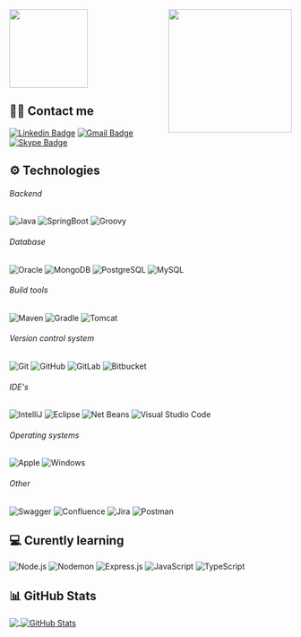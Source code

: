 <img align="right" src="https://media.giphy.com/media/rqd9R3yaDy16a8kDC1/giphy.gif" width="220">

<img align="center" src="https://media.giphy.com/media/kDkUNHvbB6vjqeWSyp/giphy.gif" width="140">

## 👩‍💻 Contact me

[![Linkedin Badge](https://img.shields.io/badge/-kvidakovic-blue?style=flat&logo=Linkedin&logoColor=white&link=https://www.linkedin.com/in/kvidakovic/)](https://www.linkedin.com/in/kvidakovic/)
[![Gmail Badge](https://img.shields.io/badge/-kristina.vidakovic403@gmail.com-c14438?style=flat&logo=Gmail&logoColor=white&link=mailto:kristina.vidakovic403@gmail.com)](mailto:kristina.vidakovic403@gmail.com)
[![Skype Badge](https://img.shields.io/badge/-KristinaVidakovic-blue?style=flat&logo=Skype&logoColor=white&link=https://join.skype.com/invite/zUBuHuBckL25)](https://join.skype.com/invite/zUBuHuBckL25)
  
## ⚙️  Technologies

###### Backend

![Java](https://img.shields.io/badge/Java-000000?style=flat&logo=openjdk&logoColor=fc2c03)
![SpringBoot](https://img.shields.io/badge/-SpringBoot-000000?style=flat&logo=springboot)
![Groovy](https://img.shields.io/badge/-Groovy-000000?style=flat&logo=apachegroovy)

###### Database

![Oracle](https://img.shields.io/badge/-Oracle-000000?style=flat&logo=Oracle&logoColor=fc2c03)
![MongoDB](https://img.shields.io/badge/-MongoDB-000000?style=flat&logo=MongoDB&logoColor=47A248)
![PostgreSQL](https://img.shields.io/badge/-PostgreSQL-000000?style=flat&logo=PostgreSQL&logoColor=336791)
![MySQL](https://img.shields.io/badge/MySQL-000000?style=flat&logo=MySQL)

###### Build tools

![Maven](https://img.shields.io/badge/-Maven-000000?style=flat&logo=ApacheMaven&logoColor=8DD6F9)
![Gradle](https://img.shields.io/badge/-Gradle-000000?style=flat&logo=Gradle&logoColor=8DD6F9)
![Tomcat](https://img.shields.io/badge/Tomcat-000000?style=flat&logo=ApacheTomcat)

###### Version control system

![Git](https://img.shields.io/badge/-Git-000000?style=flat&logo=Git&logoColor=F05032)
![GitHub](https://img.shields.io/badge/-GitHub-000000?style=flat&logo=GitHub)
![GitLab](https://img.shields.io/badge/-GitLab-000000?style=flat&logo=GitLab&logoColor=fc6f03)
![Bitbucket](https://img.shields.io/badge/-Bitbucket-000000?style=flat&logo=Bitbucket&logoColor=0328fc)

###### IDE's

![IntelliJ](https://img.shields.io/badge/IntelliJ-000000?style=flat&logo=intellijidea&logoColor=d703fc)
![Eclipse](https://img.shields.io/badge/Eclipse-000000?style=flat&logo=eclipse&logoColor=9003fc)
![Net Beans](https://img.shields.io/badge/NetBeans-000000?style=flat&logo=apachenetbeanside&logoColor=037bfc)
![Visual Studio Code](https://img.shields.io/badge/VisualStudioCode-000000?style=flat&logo=visualstudiocode&logoColor=037bfc)

###### Operating systems

![Apple](https://img.shields.io/badge/-macOS-000000?style=flat&logo=Apple&logoColor=999999)
![Windows](https://img.shields.io/badge/Windows-000000?style=flat&logo=windows&logoColor=037bfc)

###### Other

![Swagger](https://img.shields.io/badge/Swagger-000000?style=flat&logo=Swagger)
![Confluence](https://img.shields.io/badge/Confluence-000000?style=flat&logo=Confluence&logoColor=037bfc)
![Jira](https://img.shields.io/badge/Jira-000000?style=flat&logo=Jira&logoColor=037bfc)
![Postman](https://img.shields.io/badge/Postman-000000?style=flat&logo=Postman)

## 💻️ Curently learning

![Node.js](https://img.shields.io/badge/-Node.js-000000?style=flat&logo=Node.js&logoColor=339933)
![Nodemon](https://img.shields.io/badge/-Nodemon-000000?style=flat&logo=Nodemon&logoColor=76D04B)
![Express.js](https://img.shields.io/badge/-Express.js-000000?style=flat&logo=Express)
![JavaScript](https://img.shields.io/badge/-JavaScript-000000?style=flat&logo=javascript)
![TypeScript](https://img.shields.io/badge/-TypeScript-000000?style=flat&logo=typescript&logoColor=007ACC)

## 📊️ GitHub Stats

<a href="https://github.com/KristinaVidakovic/KristinaVidakovic">
  <img align="center" src="https://github-readme-stats.vercel.app/api/top-langs/?username=KristinaVidakovic&hide=html&title_color=ffffff&text_color=c9cacc&icon_color=2bbc8a&bg_color=1d1f21" />
</>
<a href="https://github.com/KristinaVidakovic/KristinaVidakovic">
  <img align="center" src="https://github-readme-stats.vercel.app/api?username=KristinaVidakovic&show_icons=true&line_height=27&count_private=true&title_color=ffffff&text_color=c9cacc&icon_color=ffff00&bg_color=1d1f21" alt="GitHub Stats" />
</a>
